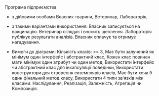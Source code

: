 Програма підприємства 
- з дійовими особами Власник тварини, Ветеринар, Лабораторія, 
- з такими варіантами використання: Власник записується на вакцинацію. Ветеринар оглядає і вносить щеплення. Лабораторія публікує результати аналізів. Власник оплачує та отримує нагадування.

- Вимоги до діаграми: Кількість класів: >= 3, Має бути залучений як мінімум один інтерфейс і абстрактний клас, Кожен клас повинен мати мінімум один атрибут чи один метод, Використати інтерфейс чи абстрактний клас для інкапсуляції поведінки, Використати конструктори для створення екземплярів класів, Має бути хоча б один фінальний метод класу, Використати 4 типи зв'язків між класами: Наслідування, Реалізація, Залежність, Агрегація чи Композиція.